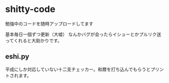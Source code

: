 # shitty-code
勉強中のコードを随時アップロードしてます

基本毎日一個ずつ更新（大嘘）
なんかバグが会ったらイシューとかプルリク送ってくれると大助かりです。

## eshi.py
平成にしか対応していない十二支チェッカー。和暦を打ち込んでもらうとプリントされます。

<ima src="https://github.com/gorira-tatsu/shitty-code/blob/master/image/eshi.png">
